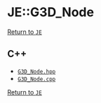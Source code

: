 # JE::G3D_Node

[Return to `JE`](/docs/je.md)

## C++

- [`G3D_Node.hpp`](/src/je/G3D_Node.hpp)
- [`G3D_Node.cpp`](/src/je/G3D_Node.cpp)

[Return to `JE`](/docs/je.md)